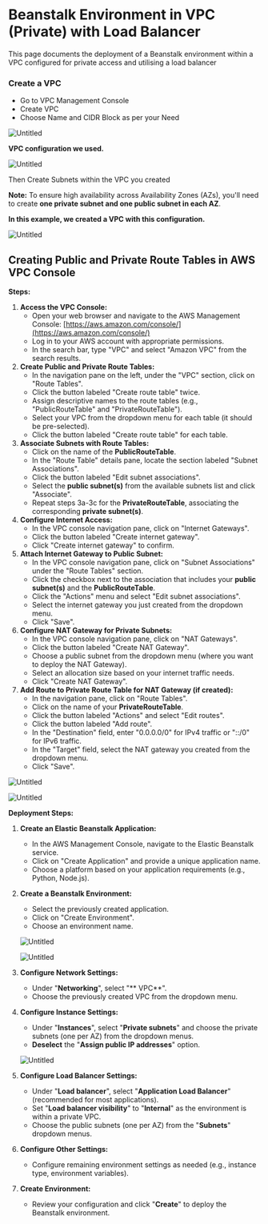 # Beanstalk Environment in VPC (Private) with Load Balancer

This page documents the deployment of a Beanstalk environment within a VPC configured for private access and utilising a load balancer

### Create a VPC

- Go to VPC Management Console
- Create VPC
- Choose Name and CIDR Block as per your Need

![Untitled](Untitled.png)

**VPC configuration we used.**

![Untitled](Untitled%201.png)

Then Create Subnets within the VPC you created

**Note:** To ensure high availability across Availability Zones (AZs), you'll need to create **one private subnet and one public subnet in each AZ**.

**In this example, we created a VPC with this configuration.**

![Untitled](Untitled%202.png)

## **Creating Public and Private Route Tables in AWS VPC Console**

**Steps:**

1. **Access the VPC Console:**
    - Open your web browser and navigate to the AWS Management Console: [https://aws.amazon.com/console/](https://aws.amazon.com/console/)
    - Log in to your AWS account with appropriate permissions.
    - In the search bar, type "VPC" and select "Amazon VPC" from the search results.
2. **Create Public and Private Route Tables:**
    - In the navigation pane on the left, under the "VPC" section, click on "Route Tables".
    - Click the button labeled "Create route table" twice.
    - Assign descriptive names to the route tables (e.g., "PublicRouteTable" and "PrivateRouteTable").
    - Select your VPC from the dropdown menu for each table (it should be pre-selected).
    - Click the button labeled "Create route table" for each table.
3. **Associate Subnets with Route Tables:**
    - Click on the name of the **PublicRouteTable**.
    - In the "Route Table" details pane, locate the section labeled "Subnet Associations".
    - Click the button labeled "Edit subnet associations".
    - Select the **public subnet(s)** from the available subnets list and click "Associate".
    - Repeat steps 3a-3c for the **PrivateRouteTable**, associating the corresponding **private subnet(s)**.
4. **Configure Internet Access:**
    - In the VPC console navigation pane, click on "Internet Gateways".
    - Click the button labeled "Create internet gateway".
    - Click "Create internet gateway" to confirm.
5. **Attach Internet Gateway to Public Subnet:**
    - In the VPC console navigation pane, click on "Subnet Associations" under the "Route Tables" section.
    - Click the checkbox next to the association that includes your **public subnet(s)** and the **PublicRouteTable**.
    - Click the "Actions" menu and select "Edit subnet associations".
    - Select the internet gateway you just created from the dropdown menu.
    - Click "Save".
6. **Configure NAT Gateway for Private Subnets:**
    - In the VPC console navigation pane, click on "NAT Gateways".
    - Click the button labeled "Create NAT Gateway".
    - Choose a public subnet from the dropdown menu (where you want to deploy the NAT Gateway).
    - Select an allocation size based on your internet traffic needs.
    - Click "Create NAT Gateway".
7. **Add Route to Private Route Table for NAT Gateway (if created):**
    - In the navigation pane, click on "Route Tables".
    - Click on the name of your **PrivateRouteTable**.
    - Click the button labeled "Actions" and select "Edit routes".
    - Click the button labeled "Add route".
    - In the "Destination" field, enter "0.0.0.0/0" for IPv4 traffic or "::/0" for IPv6 traffic.
    - In the "Target" field, select the NAT gateway you created from the dropdown menu.
    - Click "Save".

![Untitled](Untitled%203.png)

![Untitled](Untitled%204.png)

**Deployment Steps:**

1. **Create an Elastic Beanstalk Application:**
    - In the AWS Management Console, navigate to the Elastic Beanstalk service.
    - Click on "Create Application" and provide a unique application name.
    - Choose a platform based on your application requirements (e.g., Python, Node.js).
2. **Create a Beanstalk Environment:**
    - Select the previously created application.
    - Click on "Create Environment".
    - Choose an environment name.
    
    ![Untitled](Untitled%205.png)
    
    ![Untitled](Untitled%206.png)
    
3. **Configure Network Settings:**
    - Under "**Networking**", select "** VPC**".
    - Choose the previously created VPC from the dropdown menu.
4. **Configure Instance Settings:**
    - Under "**Instances**", select "**Private subnets**" and choose the private subnets (one per AZ) from the dropdown menus.
    - **Deselect** the "**Assign public IP addresses**" option.
    
    ![Untitled](Untitled%207.png)
    
5. **Configure Load Balancer Settings:**
    - Under "**Load balancer**", select "**Application Load Balancer**" (recommended for most applications).
    - Set "**Load balancer visibility**" to "**Internal**" as the environment is within a private VPC.
    - Choose the public subnets (one per AZ) from the "**Subnets**" dropdown menus.
6. **Configure Other Settings:**
    - Configure remaining environment settings as needed (e.g., instance type, environment variables).
7. **Create Environment:**
    - Review your configuration and click "**Create**" to deploy the Beanstalk environment.